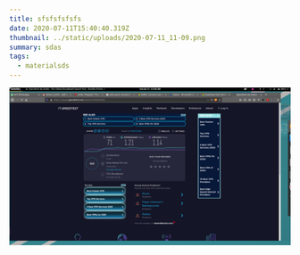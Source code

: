 ```yaml
---
title: sfsfsfsfsfs
date: 2020-07-11T15:40:40.319Z
thumbnail: ../static/uploads/2020-07-11_11-09.png
summary: sdas
tags:
  - materialsds
---
```

![](../static/uploads/2020-07-11_11-09.png)